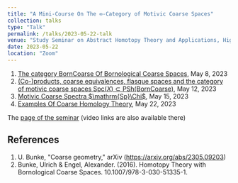 ```yaml
---
title: "A Mini-Course On The ∞-Category of Motivic Coarse Spaces"
collection: talks
type: "Talk"
permalink: /talks/2023-05-22-talk
venue: "Study Seminar on Abstract Homotopy Theory and Applications, Higher School of Economics, Independent University of Moscow"
date: 2023-05-22
location: "Zoom"
---
```


1. [The category BornCoarse Of Bornological Coarse Spaces](https://magisterlud.github.io/files/the_seminar/born_coarse.pdf), May 8, 2023  
2. [(Co-)products, coarse equivalences, flasque spaces and the category of motivic coarse spaces $\mathrm{Spc}(X) \subset \mathrm{PSh}(\mathsf{BornCoarse})$](https://magisterlud.github.io/files/the_seminar/born_coarse_part_2.pdf), May 12, 2023   
3. [Motivic Coarse Spectra $\mathrm{Sp}\Chi$](https://magisterlud.github.io/files/the_seminar/motivic_homotopy_spaces_part_3.pdf), May 15, 2023
4. [Examples Of Coarse Homology Theory](https://magisterlud.github.io/files/born_coarse_examples.pdf), May 22, 2023  
  
The [page of the seminar](https://researchseminars.org/seminar/HomotopyTheoryAndApps) (video links are also available there)

## References

1. U. Bunke, "Coarse geometry," arXiv (https://arxiv.org/abs/2305.09203)  
2. Bunke, Ulrich & Engel, Alexander. (2016). Homotopy Theory with Bornological Coarse Spaces. 10.1007/978-3-030-51335-1. 
   

